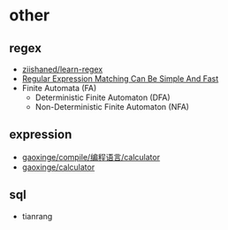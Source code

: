 # other

## regex

- [ziishaned/learn-regex](https://github.com/ziishaned/learn-regex)
- [Regular Expression Matching Can Be Simple And Fast ](https://swtch.com/~rsc/regexp/regexp1.html)
- Finite Automata (FA)
  - Deterministic Finite Automaton (DFA)
  - Non-Deterministic Finite Automaton (NFA)

## expression

- [gaoxinge/compile/编程语言/calculator](https://github.com/gaoxinge/compile/tree/master/%E7%BC%96%E7%A8%8B%E8%AF%AD%E8%A8%80/calculator)
- [gaoxinge/calculator](https://github.com/gaoxinge/calculator)

## sql

- tianrang